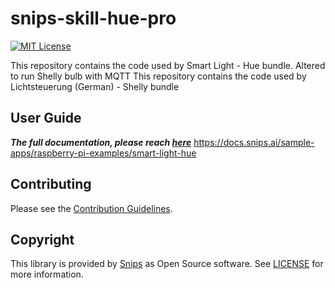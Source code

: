 # snips-skill-hue-pro

[![MIT License](https://img.shields.io/badge/license-MIT-blue.svg)](https://github.com/snipsco/snips-skill-hue-pro/blob/master/LICENSE)

This repository contains the code used by Smart Light - Hue bundle. 
Altered to run Shelly bulb with MQTT
This repository contains the code used by Lichtsteuerung (German) - Shelly bundle

## User Guide

***The full documentation, please reach [here](https://snips.gitbook.io/documentation/snips-app/smart-light-hue)***
https://docs.snips.ai/sample-apps/raspberry-pi-examples/smart-light-hue

## Contributing

Please see the [Contribution Guidelines](https://github.com/snipsco/snips-skill-hue-pro/blob/master/CONTRIBUTING.md).

## Copyright

This library is provided by [Snips](https://www.snips.ai) as Open Source software. See [LICENSE](https://github.com/snipsco/snips-skill-hue-pro/blob/master/LICENSE) for more information.
